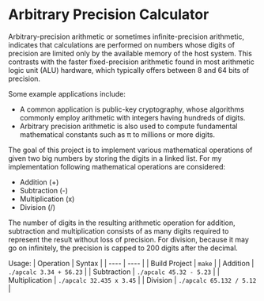 # Arbitrary Precision Calculator

Arbitrary-precision arithmetic or sometimes infinite-precision arithmetic, indicates that calculations are performed on numbers whose digits of precision are limited only by the available memory of the host system. This contrasts with the faster fixed-precision arithmetic found in most arithmetic logic unit (ALU) hardware, which typically offers between 8 and 64 bits of precision.

Some example applications include: 
 - A common application is public-key cryptography, whose algorithms commonly employ arithmetic with integers having hundreds of digits.
 - Arbitrary precision arithmetic is also used to compute fundamental mathematical constants such as π to millions or more digits.

The goal of this project is to implement various mathematical operations of given two big numbers by storing the digits in a linked list. For my implementation following mathematical operations are considered:
 - Addition (+)
 - Subtraction (-)
 - Multiplication (x)
 - Division (/)

The number of digits in the resulting arithmetic operation for addition, subtraction and multiplication consists of as many digits required to represent the result without loss of precision. For division, because it may go on infinitely, the precision is capped to 200 digits after the decimal.

Usage:
| Operation | Syntax |
| ---- | ---- |
| Build Project | `make` |
| Addition | `./apcalc 3.34 + 56.23` |
| Subtraction | `./apcalc 45.32 - 5.23` |
| Multiplication | `./apcalc 32.435 x 3.45` |
| Division | `./apcalc 65.132 / 5.12` |
